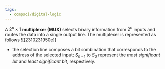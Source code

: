 ```yaml
---
tags:
  - compsci/digital-logic
---
```

A $2^{n}\times 1$ **multiplexer (MUX)** selects binary information from $2^n$ inputs and routes the data into a single output line. The multiplexer is represented as follows ![[2310231950e]]
- the selection line composes a bit combination that corresponds to the address of the selected input; $S_{n-1}$ to $S_0$ represent the *most significant bit* and *least significant bit*, respectively.